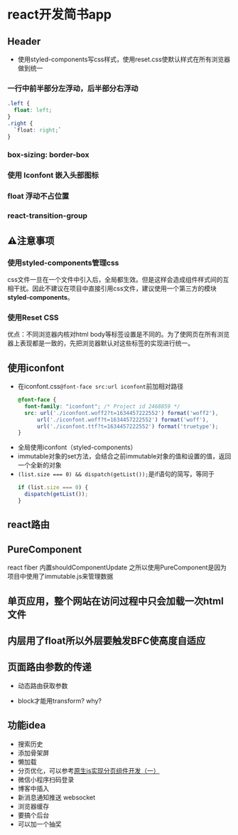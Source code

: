 # react开发简书app
## Header
- 使用styled-components写css样式，使用reset.css使默认样式在所有浏览器做到统一
### 一行中前半部分左浮动，后半部分右浮动
```css
.left {
  float: left;
}
.right {
  `float: right;`
}
```
### box-sizing: border-box
### 使用 Iconfont 嵌入头部图标
### float 浮动不占位置
### react-transition-group
## ⚠️注意事项
### 使用styled-components管理css
css文件一旦在一个文件中引入后，全局都生效。但是这样会造成组件样式间的互相干扰。因此不建议在项目中直接引用css文件，建议使用一个第三方的模块**styled-components**。
### 使用Reset CSS
优点：不同浏览器内核对html body等标签设置是不同的。为了使网页在所有浏览器上表现都是一致的，先把浏览器默认对这些标签的实现进行统一。
## 使用iconfont
- 在iconfont.css`@font-face src:url iconfont`前加相对路径
  ```css
  @font-face {
    font-family: "iconfont"; /* Project id 2468859 */
    src: url('./iconfont.woff2?t=1634457222552') format('woff2'),
        url('./iconfont.woff?t=1634457222552') format('woff'),
        url('./iconfont.ttf?t=1634457222552') format('truetype');
  }
  ```
- 全局使用iconfont（styled-components）
- immutable对象的set方法，会结合之前immutable对象的值和设置的值，返回一个全新的对象
- `(list.size === 0) && dispatch(getList());`是if语句的简写，等同于
  ```javascript
  if (list.size === 0) {
    dispatch(getList());
  }
  ```
## react路由

## PureComponent
react fiber
内置shouldComponentUpdate
之所以使用PureComponent是因为项目中使用了immutable.js来管理数据
## 单页应用，整个网站在访问过程中只会加载一次html文件

## 内层用了float所以外层要触发BFC使高度自适应

## 页面路由参数的传递
- 动态路由获取参数

- block才能用transform? why?
## 功能idea
- 搜索历史
- 添加骨架屏
- 懒加载
- 分页优化，可以参考[原生js实现分页组件开发（一）](https://blog.csdn.net/Charissa2017/article/details/104099398)
- 微信小程序扫码登录
- 博客中插入
- 新消息通知推送 websocket
- 浏览器缓存
- 要搞个后台
- 可以加一个抽奖
